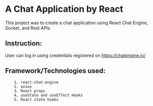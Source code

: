 # A Chat Application by React

This project was to create a chat application using React Chat Engine, Socket, and Rest APIs

## Instruction:
User can log in using credentials registered on https://chatengine.io/

## Framework/Technologies used: 
		1. react-chat-engine 
		2. axios
		3. React props
		4. useState and useEffect Hooks
		5. React state hooks

